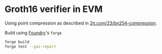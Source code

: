 # Groth16 verifier in EVM

Using point compression as described in [2π.com/23/bn254-compression](https://2π.com/23/bn254-compression).

Build using [Foundry]'s `forge`

[Foundry]: https://book.getfoundry.sh/reference/forge/forge-build


```sh
forge build
forge test --gas-report
```


